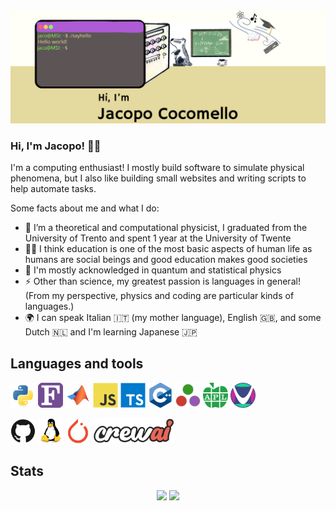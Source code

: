 <img src="banner_larger.png" alt="banner">
<!-- height="250px" width="500px" -->

### Hi, I'm Jacopo! 👋🦡

I'm a computing enthusiast! I mostly build software to simulate physical phenomena, but I also like building small websites and writing scripts to help automate tasks.

Some facts about me and what I do:
- 🔭 I’m a theoretical and computational physicist, I graduated from the University of Trento and spent 1 year at the University of Twente
- 👨‍🏫 I think education is one of the most basic aspects of human life as humans are social beings and good education makes good societies
- 🌱 I'm mostly acknowledged in quantum and statistical physics
- ⚡ Other than science, my greatest passion is languages in general! (From my perspective, physics and coding are particular kinds of languages.)
- 🌍 I can speak Italian 🇮🇹 (my mother language), English 🇬🇧, and some Dutch 🇳🇱 and I'm learning Japanese 🇯🇵


## Languages and tools

<p align="left">
<img src="https://raw.githubusercontent.com/devicons/devicon/master/icons/python/python-original.svg" alt="python" width="40" height="40"/>
<img src="https://raw.githubusercontent.com/devicons/devicon/master/icons/fortran/fortran-original.svg" alt="fortran" width="40" height="40"/>
<img src="https://raw.githubusercontent.com/devicons/devicon/master/icons/matlab/matlab-original.svg" alt="matlab" width="40" height="40"/> 
<img src="https://raw.githubusercontent.com/devicons/devicon/master/icons/javascript/javascript-original.svg" alt="javascript" width="40" height="40"/> 
<img src="https://raw.githubusercontent.com/devicons/devicon/master/icons/typescript/typescript-original.svg" alt="typescript" width="40" height="40"/> 
<img src="https://raw.githubusercontent.com/devicons/devicon/master/icons/cplusplus/cplusplus-original.svg" alt="cplusplus" width="40" height="40"/> 
<img src="https://raw.githubusercontent.com/devicons/devicon/master/icons/julia/julia-original.svg" alt="julia" width="40" height="40"/> 
<img src="https://raw.githubusercontent.com/devicons/devicon/master/icons/apl/apl-original.svg" alt="apl" width="40" height="40"/> 
<img src="uiua.svg" alt="uiua" width="40" height="40"/>
</p>

<p align="left">
<img src="https://raw.githubusercontent.com/devicons/devicon/master/icons/github/github-original.svg" alt="github" width="40" height="40"/> 
<img src="https://raw.githubusercontent.com/devicons/devicon/master/icons/linux/linux-original.svg" alt="linux" width="40" height="40"/>
<img src="https://raw.githubusercontent.com/devicons/devicon/master/icons/pytorch/pytorch-original.svg" alt="crewai" width="40" height="40"/>
<img src="https://github.com/crewAIInc/crewAI/blob/main/docs/crewai_logo.png" alt="crewai" width="130" height="40"/>
</p>

## Stats

<div align="center">
  <img src="https://github-readme-stats.vercel.app/api?username=kaminoatowo&count_private=true&theme=github_dark&show_icons=true" />
  <img src="https://github-readme-stats.vercel.app/api/top-langs/?username=kaminoatowo&count_private=true&theme=github_dark&layout=donut&hide=Logos" />
</div>

